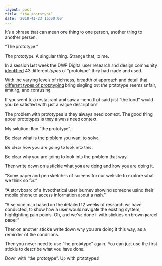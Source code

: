 ```yaml
---
layout: post
title: “The prototype”
date: '2018-01-23 16:00:00'
---
```

It’s a phrase that can mean one thing to one person, another thing to another person.

“The prototype.”

_The_ prototype. A singular thing. Strange that, to me.

In a session last week the DWP Digital user research and design community [identified](/dwp-digital-leeds-design-notes-1/) 43 different _types_ of “prototype” they had made and used.

With the varying levels of richness, breadth of approach and detail that [different types of prototyping](/a-short-note-about-prototyping/) bring singling out _the_ prototype seems unfair, limiting, and confusing.

If you went to a restaurant and saw a menu that said just “the food” would you be satisfied with just a vague description?

The problem with prototypes is they always need context. The good thing about prototypes is they always need context.

My solution: Ban “the prototype”.

Be clear what is the problem you want to solve.

Be clear how you are going to look into this.

Be clear why you are going to look into the problem that way.

Then write down on a stickie what you are doing and how you are doing it.

“Some paper and pen sketches of screens for our website to explore what we think so far.”

“A storyboard of a hypothetical user journey showing someone using their mobile phone to access information about a rash.”

“A service map based on the detailed 12 weeks of research we have conducted, to show how a user would navigate the existing system, highlighting pain points. Oh, and we’ve done it with stickies on brown parcel paper.”

Then on another stickie write down why you are doing it this way, as a reminder of the conditions.

Then you never need to use “the prototype” again. You can just use the first stickie to describe what you have done.

Down with “the prototype”. Up with prototypes!
